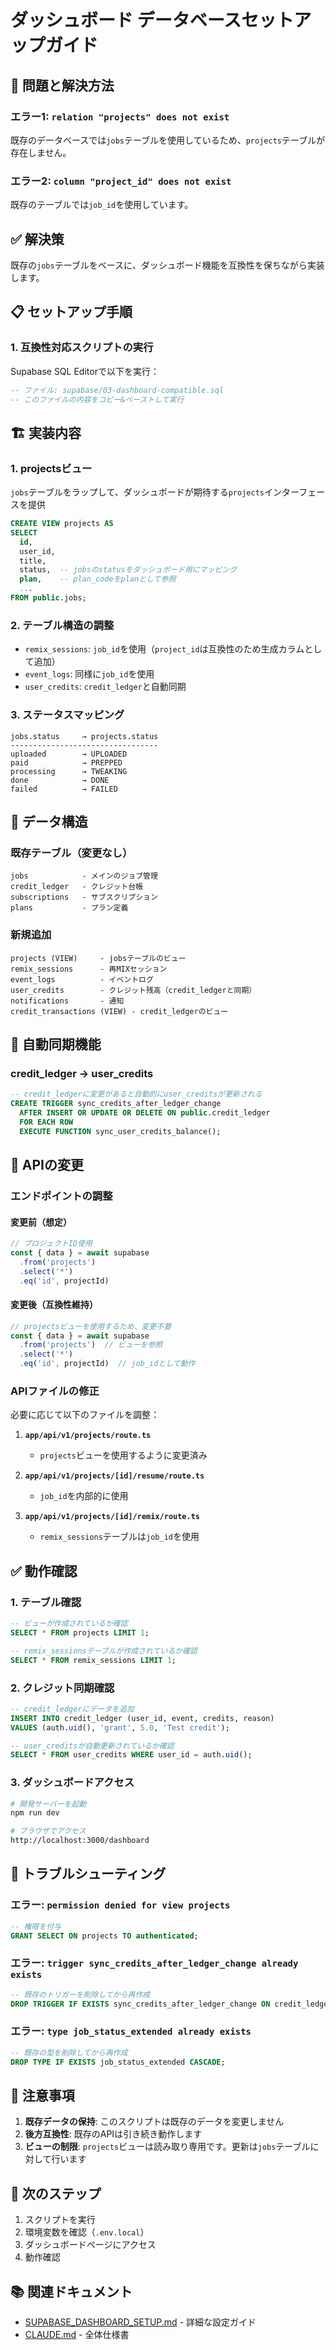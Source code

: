 # ダッシュボード データベースセットアップガイド

## 🔧 問題と解決方法

### エラー1: `relation "projects" does not exist`
既存のデータベースでは`jobs`テーブルを使用しているため、`projects`テーブルが存在しません。

### エラー2: `column "project_id" does not exist`
既存のテーブルでは`job_id`を使用しています。

## ✅ 解決策

既存の`jobs`テーブルをベースに、ダッシュボード機能を互換性を保ちながら実装します。

## 📋 セットアップ手順

### 1. 互換性対応スクリプトの実行

Supabase SQL Editorで以下を実行：

```sql
-- ファイル: supabase/03-dashboard-compatible.sql
-- このファイルの内容をコピー&ペーストして実行
```

## 🏗️ 実装内容

### 1. **projectsビュー**
`jobs`テーブルをラップして、ダッシュボードが期待する`projects`インターフェースを提供

```sql
CREATE VIEW projects AS
SELECT 
  id,
  user_id,
  title,
  status,  -- jobsのstatusをダッシュボード用にマッピング
  plan,    -- plan_codeをplanとして参照
  ...
FROM public.jobs;
```

### 2. **テーブル構造の調整**
- `remix_sessions`: `job_id`を使用（`project_id`は互換性のため生成カラムとして追加）
- `event_logs`: 同様に`job_id`を使用
- `user_credits`: `credit_ledger`と自動同期

### 3. **ステータスマッピング**
```
jobs.status     → projects.status
---------------------------------
uploaded        → UPLOADED
paid            → PREPPED
processing      → TWEAKING
done            → DONE
failed          → FAILED
```

## 📂 データ構造

### 既存テーブル（変更なし）
```
jobs            - メインのジョブ管理
credit_ledger   - クレジット台帳
subscriptions   - サブスクリプション
plans           - プラン定義
```

### 新規追加
```
projects (VIEW)     - jobsテーブルのビュー
remix_sessions      - 再MIXセッション
event_logs          - イベントログ
user_credits        - クレジット残高（credit_ledgerと同期）
notifications       - 通知
credit_transactions (VIEW) - credit_ledgerのビュー
```

## 🔄 自動同期機能

### credit_ledger → user_credits
```sql
-- credit_ledgerに変更があると自動的にuser_creditsが更新される
CREATE TRIGGER sync_credits_after_ledger_change
  AFTER INSERT OR UPDATE OR DELETE ON public.credit_ledger
  FOR EACH ROW
  EXECUTE FUNCTION sync_user_credits_balance();
```

## 🚀 APIの変更

### エンドポイントの調整

#### 変更前（想定）
```javascript
// プロジェクトID使用
const { data } = await supabase
  .from('projects')
  .select('*')
  .eq('id', projectId)
```

#### 変更後（互換性維持）
```javascript
// projectsビューを使用するため、変更不要
const { data } = await supabase
  .from('projects')  // ビューを参照
  .select('*')
  .eq('id', projectId)  // job_idとして動作
```

### APIファイルの修正

必要に応じて以下のファイルを調整：

1. **`app/api/v1/projects/route.ts`**
   - `projects`ビューを使用するように変更済み

2. **`app/api/v1/projects/[id]/resume/route.ts`**
   - `job_id`を内部的に使用

3. **`app/api/v1/projects/[id]/remix/route.ts`**
   - `remix_sessions`テーブルは`job_id`を使用

## ✅ 動作確認

### 1. テーブル確認
```sql
-- ビューが作成されているか確認
SELECT * FROM projects LIMIT 1;

-- remix_sessionsテーブルが作成されているか確認
SELECT * FROM remix_sessions LIMIT 1;
```

### 2. クレジット同期確認
```sql
-- credit_ledgerにデータを追加
INSERT INTO credit_ledger (user_id, event, credits, reason)
VALUES (auth.uid(), 'grant', 5.0, 'Test credit');

-- user_creditsが自動更新されているか確認
SELECT * FROM user_credits WHERE user_id = auth.uid();
```

### 3. ダッシュボードアクセス
```bash
# 開発サーバーを起動
npm run dev

# ブラウザでアクセス
http://localhost:3000/dashboard
```

## 🐛 トラブルシューティング

### エラー: `permission denied for view projects`
```sql
-- 権限を付与
GRANT SELECT ON projects TO authenticated;
```

### エラー: `trigger sync_credits_after_ledger_change already exists`
```sql
-- 既存のトリガーを削除してから再作成
DROP TRIGGER IF EXISTS sync_credits_after_ledger_change ON credit_ledger;
```

### エラー: `type job_status_extended already exists`
```sql
-- 既存の型を削除してから再作成
DROP TYPE IF EXISTS job_status_extended CASCADE;
```

## 📝 注意事項

1. **既存データの保持**: このスクリプトは既存のデータを変更しません
2. **後方互換性**: 既存のAPIは引き続き動作します
3. **ビューの制限**: `projects`ビューは読み取り専用です。更新は`jobs`テーブルに対して行います

## 🎯 次のステップ

1. スクリプトを実行
2. 環境変数を確認（`.env.local`）
3. ダッシュボードページにアクセス
4. 動作確認

## 📚 関連ドキュメント

- [SUPABASE_DASHBOARD_SETUP.md](./SUPABASE_DASHBOARD_SETUP.md) - 詳細な設定ガイド
- [CLAUDE.md](../CLAUDE.md) - 全体仕様書
